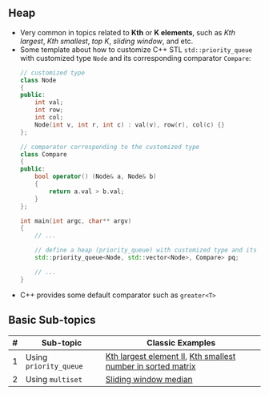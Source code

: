 **Heap**
---
* Very common in topics related to **Kth** or **K elements**, such as *Kth largest*, *Kth smallest*, *top K*, *sliding window*, and etc.
* Some template about how to customize C++ STL `std::priority_queue` with customized type `Node` and its corresponding comparator `Compare`:
    ```c++
    // customized type
    class Node
    {
    public:
        int val;
        int row;
        int col;
        Node(int v, int r, int c) : val(v), row(r), col(c) {}
    };

    // comparator corresponding to the customized type
    class Compare
    {
    public:
        bool operator() (Node& a, Node& b)
        {
            return a.val > b.val;
        }
    };

    int main(int argc, char** argv)
    {
        // ...

        // define a heap (priority_queue) with customized type and its corresponding comparator
        std::priority_queue<Node, std::vector<Node>, Compare> pq;

        // ...
    }
    ```
* C++ provides some default comparator such as `greater<T>`

**Basic Sub-topics**
---
| # | Sub-topic | Classic Examples |
|---| --------- | ---------------- |
|1|Using `priority_queue`| [Kth largest element II](kth_largest_element_ii.cpp), [Kth smallest number in sorted matrix](Kth_Smallest_Number_in_Sorted_Matrix.cpp)
|2|Using `multiset`| [Sliding window median](sliding_window_median.cpp)